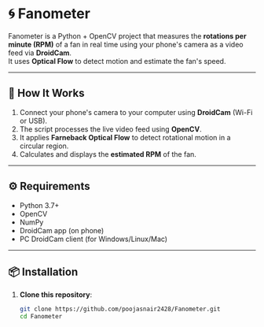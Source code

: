# 🌀 Fanometer

Fanometer is a Python + OpenCV project that measures the **rotations per minute (RPM)** of a fan in real time using your phone's camera as a video feed via **DroidCam**.  
It uses **Optical Flow** to detect motion and estimate the fan's speed.

---

## 📸 How It Works
1. Connect your phone's camera to your computer using **DroidCam** (Wi-Fi or USB).
2. The script processes the live video feed using **OpenCV**.
3. It applies **Farneback Optical Flow** to detect rotational motion in a circular region.
4. Calculates and displays the **estimated RPM** of the fan.

---

## ⚙️ Requirements
- Python 3.7+
- OpenCV
- NumPy
- DroidCam app (on phone)
- PC DroidCam client (for Windows/Linux/Mac)

---

## 📦 Installation
1. **Clone this repository**:
   ```bash
   git clone https://github.com/poojasnair2428/Fanometer.git
   cd Fanometer
